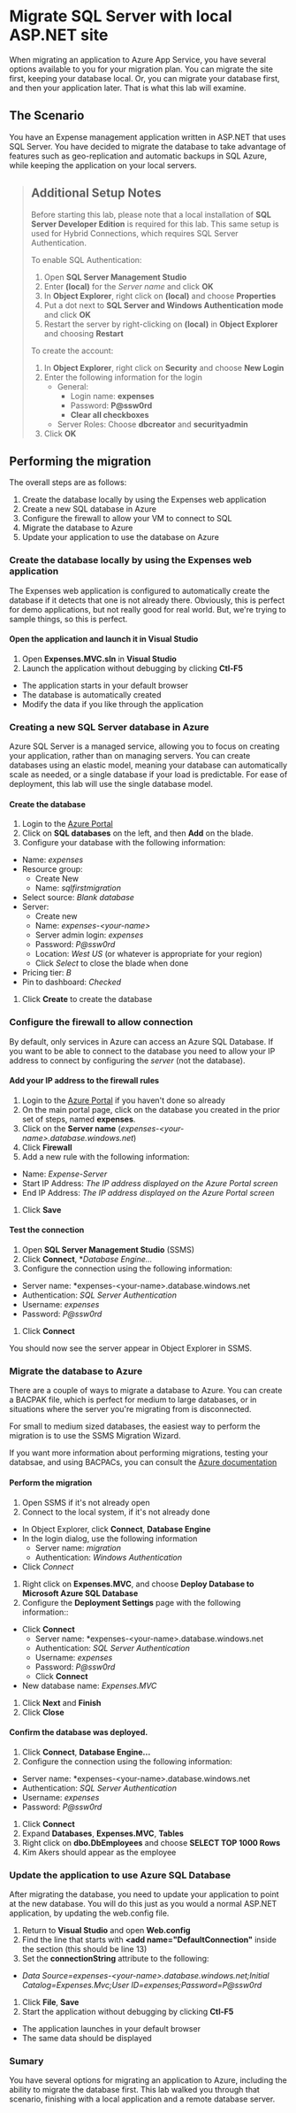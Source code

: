 # Migrate SQL Server with local ASP.NET site

When migrating an application to Azure App Service, you have several options available to you for your migration plan. You can migrate the site first, keeping your database local. Or, you can migrate your database first, and then your application later. That is what this lab will examine.

## The Scenario

You have an Expense management application written in ASP.NET that uses SQL Server. You have decided to migrate the database to take advantage of features such as geo-replication and automatic backups in SQL Azure, while keeping the application on your local servers.

> ## Additional Setup Notes
> Before starting this lab, please note that a local installation of **SQL Server Developer Edition** is required for this lab. This same setup is used for Hybrid Connections, which requires SQL Server Authentication.
>
> To enable SQL Authentication:
> 1. Open **SQL Server Management Studio**
> 1. Enter **(local)** for the *Server name* and click **OK**
> 1. In **Object Explorer**, right click on **(local)** and choose **Properties**
> 1. Put a dot next to **SQL Server and Windows Authentication mode** and click **OK**
> 1. Restart the server by right-clicking on **(local)** in **Object Explorer** and choosing **Restart**
>
> To create the account:
> 1. In **Object Explorer**, right click on **Security** and choose **New Login**
> 1. Enter the following information for the login
>     - General: 
>       - Login name: **expenses**
>       - Password: **P@ssw0rd**
>       - **Clear all checkboxes**
>     - Server Roles: Choose **dbcreator** and **securityadmin**
> 1. Click **OK**

## Performing the migration

The overall steps are as follows:

1. Create the database locally by using the Expenses web application
1. Create a new SQL database in Azure
1. Configure the firewall to allow your VM to connect to SQL
1. Migrate the database to Azure
1. Update your application to use the database on Azure

### Create the database locally by using the Expenses web application

The Expenses web application is configured to automatically create the database if it detects that one is not already there. Obviously, this is perfect for demo applications, but not really good for real world. But, we're trying to sample things, so this is perfect.

#### Open the application and launch it in Visual Studio

1. Open **Expenses.MVC.sln** in **Visual Studio**
1. Launch the application without debugging by clicking **Ctl-F5**
  - The application starts in your default browser
  - The database is automatically created
  - Modify the data if you like through the application

### Creating a new SQL Server database in Azure

Azure SQL Server is a managed service, allowing you to focus on creating your application, rather than on managing servers. You can create databases using an elastic model, meaning your database can automatically scale as needed, or a single database if your load is predictable. For ease of deployment, this lab will use the single database model.

#### Create the database

1. Login to the [Azure Portal](https://portal.azure.com)
1. Click on **SQL databases** on the left, and then **Add** on the blade.
1. Configure your database with the following information:
  - Name: *expenses*
  - Resource group:
    - Create New
    - Name: *sqlfirstmigration*
  - Select source: *Blank database*
  - Server:
    - Create new
    - Name: *expenses-&lt;your-name&gt;*
    - Server admin login: *expenses*
    - Password: *P@ssw0rd*
    - Location: *West US* (or whatever is appropriate for your region)
    - Click *Select* to close the blade when done
  - Pricing tier: *B*
  - Pin to dashboard: *Checked*
1. Click **Create** to create the database 

### Configure the firewall to allow connection

By default, only services in Azure can access an Azure SQL Database. If you want to be able to connect to the database you need to allow your IP address to connect by configuring the *server* (not the database).

#### Add your IP address to the firewall rules

1. Login to the [Azure Portal](https://portal.azure.com) if you haven't done so already
1. On the main portal page, click on the database you created in the prior set of steps, named **expenses**.
1. Click on the **Server name** (*expenses-&lt;your-name&gt;.database.windows.net*)
1. Click **Firewall**
1. Add a new rule with the following information:
  - Name: *Expense-Server*
  - Start IP Address: *The IP address displayed on the Azure Portal screen*
  - End IP Address: *The IP address displayed on the Azure Portal screen*
1. Click **Save**

#### Test the connection

1. Open **SQL Server Management Studio** (SSMS)
1. Click **Connect**, **Database Engine...*
1. Configure the connection using the following information:
  - Server name: *expenses-&lt;your-name&gt;.database.windows.net
  - Authentication: *SQL Server Authentication*
  - Username: *expenses*
  - Password: *P@ssw0rd*
1. Click **Connect**

You should now see the server appear in Object Explorer in SSMS.

### Migrate the database to Azure

There are a couple of ways to migrate a database to Azure. You can create a BACPAK file, which is perfect for medium to large databases, or in situations where the server you're migrating from is disconnected.

For small to medium sized databases, the easiest way to perform the migration is to use the SSMS Migration Wizard.

If you want more information about performing migrations, testing your databsae, and using BACPACs, you can consult the [Azure documentation](https://azure.microsoft.com/en-us/documentation/articles/sql-database-cloud-migrate/)

#### Perform the migration

1. Open SSMS if it's not already open
1. Connect to the local system, if it's not already done
  - In Object Explorer, click **Connect**, **Database Engine**
  - In the login dialog, use the following information
    - Server name: *migration*
    - Authentication: *Windows Authentication*
  - Click *Connect*
1. Right click on **Expenses.MVC**, and choose **Deploy Database to Microsoft Azure SQL Database**
1. Configure the **Deployment Settings** page with the following information::
  - Click **Connect**
    - Server name: *expenses-&lt;your-name&gt;.database.windows.net
    - Authentication: *SQL Server Authentication*
    - Username: *expenses*
    - Password: *P@ssw0rd*
    - Click **Connect**
  - New database name: *Expenses.MVC*
1. Click **Next** and **Finish**
1. Click **Close**

#### Confirm the database was deployed.

1. Click **Connect**, **Database Engine...**
1. Configure the connection using the following information:
  - Server name: *expenses-&lt;your-name&gt;.database.windows.net
  - Authentication: *SQL Server Authentication*
  - Username: *expenses*
  - Password: *P@ssw0rd*
1. Click **Connect**
1. Expand **Databases**, **Expenses.MVC**, **Tables**
1. Right click on **dbo.DbEmployees** and choose **SELECT TOP 1000 Rows**
1. Kim Akers should appear as the employee

### Update the application to use Azure SQL Database

After migrating the database, you need to update your application to point at the new database. You will do this just as you would a normal ASP.NET application, by updating the web.config file.

1. Return to **Visual Studio** and open **Web.config**
1. Find the line that starts with **<add name="DefaultConnection"** inside the **<connectionStrings>** section (this should be line 13)
1. Set the **connectionString** attribute to the following:
  - *Data Source=expenses-&lt;your-name&gt;.database.windows.net;Initial Catalog=Expenses.Mvc;User ID=expenses;Password=P@ssw0rd*
1. Click **File**, **Save**
1. Start the application without debugging by clicking **Ctl-F5**
  - The application launches in your default browser
  - The same data should be displayed

### Sumary

You have several options for migrating an application to Azure, including the ability to migrate the database first. This lab walked you through that scenario, finishing with a local application and a remote database server.

